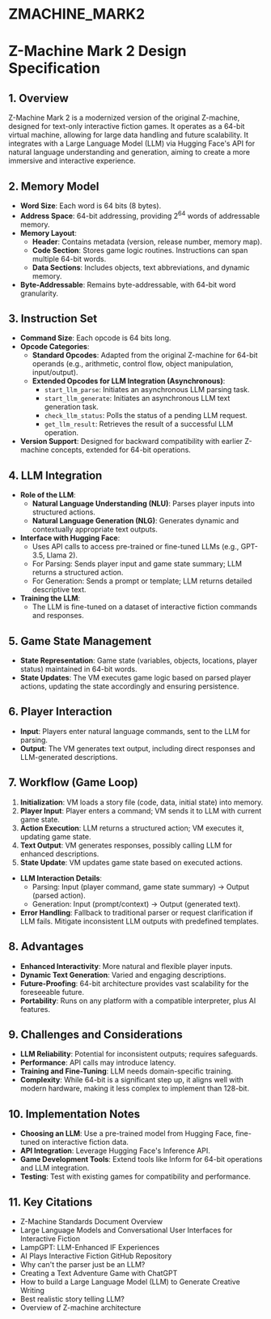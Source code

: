 # ZMACHINE_MARK2

# Z-Machine Mark 2 Design Specification

## 1. Overview

Z-Machine Mark 2 is a modernized version of the original Z-machine, designed for text-only interactive fiction games. It operates as a 64-bit virtual machine, allowing for large data handling and future scalability. It integrates with a Large Language Model (LLM) via Hugging Face's API for natural language understanding and generation, aiming to create a more immersive and interactive experience.

## 2. Memory Model

-   **Word Size**: Each word is 64 bits (8 bytes).
-   **Address Space**: 64-bit addressing, providing 2<sup>64</sup> words of addressable memory.
-   **Memory Layout**:
    -   **Header**: Contains metadata (version, release number, memory map).
    -   **Code Section**: Stores game logic routines. Instructions can span multiple 64-bit words.
    -   **Data Sections**: Includes objects, text abbreviations, and dynamic memory.
-   **Byte-Addressable**: Remains byte-addressable, with 64-bit word granularity.

## 3. Instruction Set

-   **Command Size**: Each opcode is 64 bits long.
-   **Opcode Categories**:
    -   **Standard Opcodes**: Adapted from the original Z-machine for 64-bit operands (e.g., arithmetic, control flow, object manipulation, input/output).
    -   **Extended Opcodes for LLM Integration (Asynchronous)**:
        -   `start_llm_parse`: Initiates an asynchronous LLM parsing task.
        -   `start_llm_generate`: Initiates an asynchronous LLM text generation task.
        -   `check_llm_status`: Polls the status of a pending LLM request.
        -   `get_llm_result`: Retrieves the result of a successful LLM operation.
-   **Version Support**: Designed for backward compatibility with earlier Z-machine concepts, extended for 64-bit operations.

## 4. LLM Integration

-   **Role of the LLM**:
    -   **Natural Language Understanding (NLU)**: Parses player inputs into structured actions.
    -   **Natural Language Generation (NLG)**: Generates dynamic and contextually appropriate text outputs.
-   **Interface with Hugging Face**:
    -   Uses API calls to access pre-trained or fine-tuned LLMs (e.g., GPT-3.5, Llama 2).
    -   For Parsing: Sends player input and game state summary; LLM returns a structured action.
    -   For Generation: Sends a prompt or template; LLM returns detailed descriptive text.
-   **Training the LLM**:
    -   The LLM is fine-tuned on a dataset of interactive fiction commands and responses.

## 5. Game State Management

-   **State Representation**: Game state (variables, objects, locations, player status) maintained in 64-bit words.
-   **State Updates**: The VM executes game logic based on parsed player actions, updating the state accordingly and ensuring persistence.

## 6. Player Interaction

-   **Input**: Players enter natural language commands, sent to the LLM for parsing.
-   **Output**: The VM generates text output, including direct responses and LLM-generated descriptions.

## 7. Workflow (Game Loop)

1.  **Initialization**: VM loads a story file (code, data, initial state) into memory.
2.  **Player Input**: Player enters a command; VM sends it to LLM with current game state.
3.  **Action Execution**: LLM returns a structured action; VM executes it, updating game state.
4.  **Text Output**: VM generates responses, possibly calling LLM for enhanced descriptions.
5.  **State Update**: VM updates game state based on executed actions.
-   **LLM Interaction Details**:
    -   Parsing: Input (player command, game state summary) -> Output (parsed action).
    -   Generation: Input (prompt/context) -> Output (generated text).
-   **Error Handling**: Fallback to traditional parser or request clarification if LLM fails. Mitigate inconsistent LLM outputs with predefined templates.

## 8. Advantages

-   **Enhanced Interactivity**: More natural and flexible player inputs.
-   **Dynamic Text Generation**: Varied and engaging descriptions.
-   **Future-Proofing**: 64-bit architecture provides vast scalability for the foreseeable future.
-   **Portability**: Runs on any platform with a compatible interpreter, plus AI features.

## 9. Challenges and Considerations

-   **LLM Reliability**: Potential for inconsistent outputs; requires safeguards.
-   **Performance**: API calls may introduce latency.
-   **Training and Fine-Tuning**: LLM needs domain-specific training.
-   **Complexity**: While 64-bit is a significant step up, it aligns well with modern hardware, making it less complex to implement than 128-bit.

## 10. Implementation Notes

-   **Choosing an LLM**: Use a pre-trained model from Hugging Face, fine-tuned on interactive fiction data.
-   **API Integration**: Leverage Hugging Face's Inference API.
-   **Game Development Tools**: Extend tools like Inform for 64-bit operations and LLM integration.
-   **Testing**: Test with existing games for compatibility and performance.

## 11. Key Citations

-   Z-Machine Standards Document Overview
-   Large Language Models and Conversational User Interfaces for Interactive Fiction
-   LampGPT: LLM-Enhanced IF Experiences
-   AI Plays Interactive Fiction GitHub Repository
-   Why can't the parser just be an LLM?
-   Creating a Text Adventure Game with ChatGPT
-   How to build a Large Language Model (LLM) to Generate Creative Writing
-   Best realistic story telling LLM?
-   Overview of Z-machine architecture

